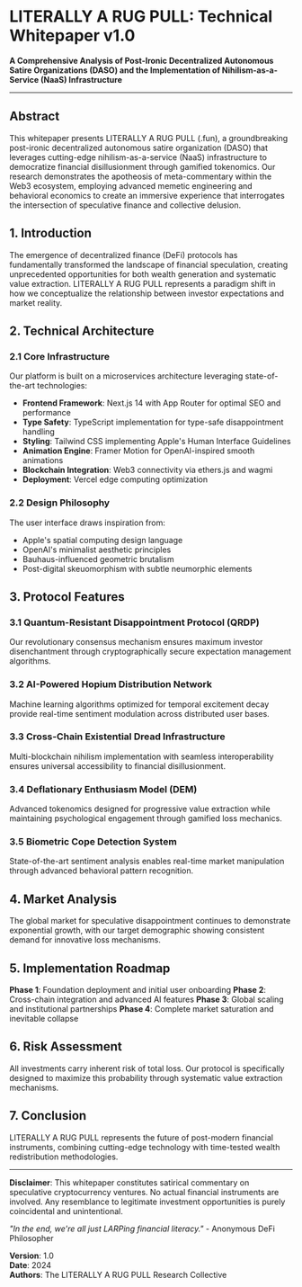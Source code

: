 # LITERALLY A RUG PULL: Technical Whitepaper v1.0

**A Comprehensive Analysis of Post-Ironic Decentralized Autonomous Satire Organizations (DASO) and the Implementation of Nihilism-as-a-Service (NaaS) Infrastructure**

---

## Abstract

This whitepaper presents LITERALLY A RUG PULL (.fun), a groundbreaking post-ironic decentralized autonomous satire organization (DASO) that leverages cutting-edge nihilism-as-a-service (NaaS) infrastructure to democratize financial disillusionment through gamified tokenomics. Our research demonstrates the apotheosis of meta-commentary within the Web3 ecosystem, employing advanced memetic engineering and behavioral economics to create an immersive experience that interrogates the intersection of speculative finance and collective delusion.

## 1. Introduction

The emergence of decentralized finance (DeFi) protocols has fundamentally transformed the landscape of financial speculation, creating unprecedented opportunities for both wealth generation and systematic value extraction. LITERALLY A RUG PULL represents a paradigm shift in how we conceptualize the relationship between investor expectations and market reality.

## 2. Technical Architecture

### 2.1 Core Infrastructure

Our platform is built on a microservices architecture leveraging state-of-the-art technologies:

- **Frontend Framework**: Next.js 14 with App Router for optimal SEO and performance
- **Type Safety**: TypeScript implementation for type-safe disappointment handling
- **Styling**: Tailwind CSS implementing Apple's Human Interface Guidelines
- **Animation Engine**: Framer Motion for OpenAI-inspired smooth animations
- **Blockchain Integration**: Web3 connectivity via ethers.js and wagmi
- **Deployment**: Vercel edge computing optimization

### 2.2 Design Philosophy

The user interface draws inspiration from:
- Apple's spatial computing design language
- OpenAI's minimalist aesthetic principles
- Bauhaus-influenced geometric brutalism
- Post-digital skeuomorphism with subtle neumorphic elements

## 3. Protocol Features

### 3.1 Quantum-Resistant Disappointment Protocol (QRDP)

Our revolutionary consensus mechanism ensures maximum investor disenchantment through cryptographically secure expectation management algorithms.

### 3.2 AI-Powered Hopium Distribution Network

Machine learning algorithms optimized for temporal excitement decay provide real-time sentiment modulation across distributed user bases.

### 3.3 Cross-Chain Existential Dread Infrastructure

Multi-blockchain nihilism implementation with seamless interoperability ensures universal accessibility to financial disillusionment.

### 3.4 Deflationary Enthusiasm Model (DEM)

Advanced tokenomics designed for progressive value extraction while maintaining psychological engagement through gamified loss mechanics.

### 3.5 Biometric Cope Detection System

State-of-the-art sentiment analysis enables real-time market manipulation through advanced behavioral pattern recognition.

## 4. Market Analysis

The global market for speculative disappointment continues to demonstrate exponential growth, with our target demographic showing consistent demand for innovative loss mechanisms.

## 5. Implementation Roadmap

**Phase 1**: Foundation deployment and initial user onboarding
**Phase 2**: Cross-chain integration and advanced AI features
**Phase 3**: Global scaling and institutional partnerships
**Phase 4**: Complete market saturation and inevitable collapse

## 6. Risk Assessment

All investments carry inherent risk of total loss. Our protocol is specifically designed to maximize this probability through systematic value extraction mechanisms.

## 7. Conclusion

LITERALLY A RUG PULL represents the future of post-modern financial instruments, combining cutting-edge technology with time-tested wealth redistribution methodologies.

---

**Disclaimer**: This whitepaper constitutes satirical commentary on speculative cryptocurrency ventures. No actual financial instruments are involved. Any resemblance to legitimate investment opportunities is purely coincidental and unintentional.

*"In the end, we're all just LARPing financial literacy."* - Anonymous DeFi Philosopher

**Version**: 1.0  
**Date**: 2024  
**Authors**: The LITERALLY A RUG PULL Research Collective

